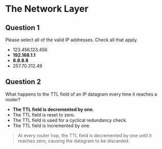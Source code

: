 # The Network Layer

## Question 1

Please select all of the valid IP addresses. Check all that apply.

* 123.456.123.456
* **192.168.1.1**
* **8.8.8.8**
* 257.70.312.49

## Question 2

What happens to the TTL field of an IP datagram every time it reaches a router?

* **The TTL field is decremented by one.**
* The TTL field is reset to zero.
* The TTL field is used for a cyclical redundancy check.
* The TTL field is incremented by one.

> At every router hop, the TTL field is decremented by one until it reaches zero, causing the datagram to be discarded.